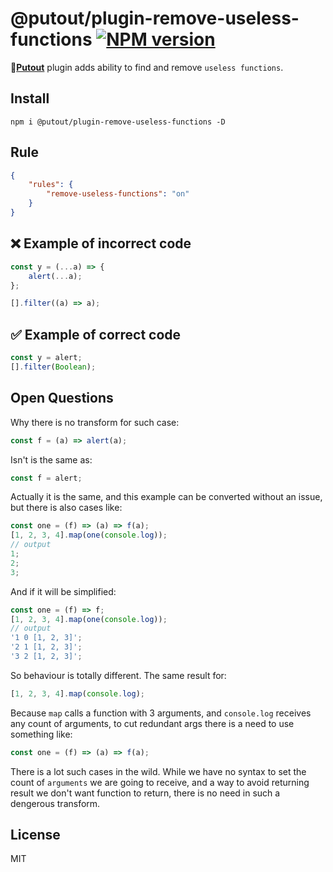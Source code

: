 # @putout/plugin-remove-useless-functions [![NPM version][NPMIMGURL]][NPMURL]

[NPMIMGURL]: https://img.shields.io/npm/v/@putout/plugin-remove-useless-functions.svg?style=flat&longCache=true
[NPMURL]: https://npmjs.org/package/@putout/plugin-remove-useless-functions "npm"

🐊[**Putout**](https://github.com/coderaiser/putout) plugin adds ability to find and remove `useless functions`.

## Install

```
npm i @putout/plugin-remove-useless-functions -D
```

## Rule

```json
{
    "rules": {
        "remove-useless-functions": "on"
    }
}
```

## ❌ Example of incorrect code

```js
const y = (...a) => {
    alert(...a);
};

[].filter((a) => a);
```

## ✅ Example of correct code

```js
const y = alert;
[].filter(Boolean);
```

## Open Questions

Why there is no transform for such case:

```js
const f = (a) => alert(a);
```

Isn't is the same as:

```js
const f = alert;
```

Actually it is the same, and this example can be converted without an issue,
but there is also cases like:

```js
const one = (f) => (a) => f(a);
[1, 2, 3, 4].map(one(console.log));
// output
1;
2;
3;
```

And if it will be simplified:

```js
const one = (f) => f;
[1, 2, 3, 4].map(one(console.log));
// output
'1 0 [1, 2, 3]';
'2 1 [1, 2, 3]';
'3 2 [1, 2, 3]';
```

So behaviour is totally different. The same result for:

```js
[1, 2, 3, 4].map(console.log);
```

Because `map` calls a function with 3 arguments, and `console.log` receives any count of arguments,
to cut redundant args there is a need to use something like:

```js
const one = (f) => (a) => f(a);
```

There is a lot such cases in the wild. While we have no syntax to set the count of `arguments` we are going to receive,
and a way to avoid returning result we don't want function to return, there is no need in such a dengerous transform.

## License

MIT
